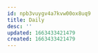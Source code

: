 ```yaml
---
id: npb3vuygv4a7kvw00ox8uq9
title: Daily
desc: ''
updated: 1663433421479
created: 1663433421479
---
```

